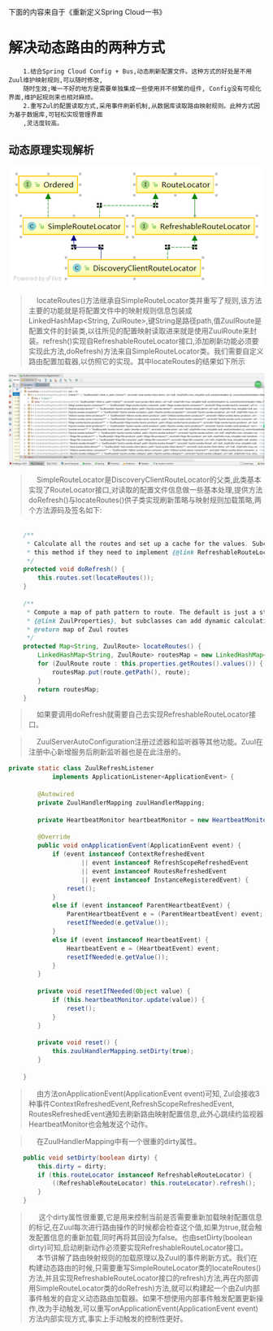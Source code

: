 下面的内容来自于《重新定义Spring Cloud一书》

# 解决动态路由的两种方式

```text
    1.结合Spring Cloud Config + Bus,动态刷新配置文件。这种方式的好处是不用Zuul维护映射规则,可以随时修改,
    随时生效;唯一不好的地方是需要单独集成一些使用并不频繁的组件, Config没有可视化界面,维护起规则来也相对麻烦。
    2.重写Zul的配置读取方式,采用事件刷新机制,从数据库读取路由映射规则。此种方式因为基于数据库,可轻松实现管理界面
    ,灵活度较高。
```

## 动态原理实现解析

![在这里插入图片描述](https://github.com/wuxiaobo000111/pictures/blob/master/2019-05-10/31.png?raw=true)

>&nbsp;&nbsp;&nbsp;&nbsp;locateRoutes()方法继承自SimpleRouteLocator类并重写了规则,该方法主要的功能就是将配置文件中的映射规则信息包装成LinkedHashMap<String, ZulRoute>,键String是路径path,值ZuulRoute是配置文件的封装类,以往所见的配置映射读取进来就是使用ZuulRoute来封装。refresh()实现自RefreshableRouteLocator接口,添加刷新功能必须要实现此方法,doRefresh)方法来自SimpleRouteLocator类。我们需要自定义路由配置加载器,以仿照它的实现。其中locateRoutes的结果如下所示

![在这里插入图片描述](https://github.com/wuxiaobo000111/pictures/blob/master/2019-05-10/32.jpg?raw=true)



>&nbsp;&nbsp;&nbsp;&nbsp;SimpleRouteLocator是DiscoveryClientRouteLocator的父类,此类基本实现了RouteLocator接口,对读取的配置文件信息做一些基本处理,提供方法doRefresh()与locateRoutes()供子类实现刷新策略与映射规则加载策略,两个方法源码及签名如下:

```java

	/**
	 * Calculate all the routes and set up a cache for the values. Subclasses can call
	 * this method if they need to implement {@link RefreshableRouteLocator}.
	 */
	protected void doRefresh() {
		this.routes.set(locateRoutes());
	}

	/**
	 * Compute a map of path pattern to route. The default is just a static map from the
	 * {@link ZuulProperties}, but subclasses can add dynamic calculations.
	 * @return map of Zuul routes
	 */
	protected Map<String, ZuulRoute> locateRoutes() {
		LinkedHashMap<String, ZuulRoute> routesMap = new LinkedHashMap<>();
		for (ZuulRoute route : this.properties.getRoutes().values()) {
			routesMap.put(route.getPath(), route);
		}
		return routesMap;
	}
```

>&nbsp;&nbsp;&nbsp;&nbsp;如果要调用doRefresh就需要自己去实现RefreshableRouteLocator接口。

>&nbsp;&nbsp;&nbsp;&nbsp;ZuulServerAutoConfiguration注册过滤器和监听器等其他功能。Zuul在注册中心新增服务后刷新监听器也是在此注册的。

```java
private static class ZuulRefreshListener
			implements ApplicationListener<ApplicationEvent> {

		@Autowired
		private ZuulHandlerMapping zuulHandlerMapping;

		private HeartbeatMonitor heartbeatMonitor = new HeartbeatMonitor();

		@Override
		public void onApplicationEvent(ApplicationEvent event) {
			if (event instanceof ContextRefreshedEvent
					|| event instanceof RefreshScopeRefreshedEvent
					|| event instanceof RoutesRefreshedEvent
					|| event instanceof InstanceRegisteredEvent) {
				reset();
			}
			else if (event instanceof ParentHeartbeatEvent) {
				ParentHeartbeatEvent e = (ParentHeartbeatEvent) event;
				resetIfNeeded(e.getValue());
			}
			else if (event instanceof HeartbeatEvent) {
				HeartbeatEvent e = (HeartbeatEvent) event;
				resetIfNeeded(e.getValue());
			}
		}

		private void resetIfNeeded(Object value) {
			if (this.heartbeatMonitor.update(value)) {
				reset();
			}
		}

		private void reset() {
			this.zuulHandlerMapping.setDirty(true);
		}

	}
```

>&nbsp;&nbsp;&nbsp;&nbsp;由方法onApplicationEvent(ApplicationEvent event)可知, Zul会接收3种事件ContextRefreshedEvent,RefreshScopeRefreshedEvent, RoutesRefreshedEvent通知去刷新路由映射配置信息,此外心跳续约监视器HeartbeatMonitor也会触发这个动作。


>&nbsp;&nbsp;&nbsp;&nbsp;在ZuulHandlerMapping中有一个很重的dirty属性。

```java
    public void setDirty(boolean dirty) {
		this.dirty = dirty;
		if (this.routeLocator instanceof RefreshableRouteLocator) {
			((RefreshableRouteLocator) this.routeLocator).refresh();
		}
	}

```

>&nbsp;&nbsp;&nbsp;&nbsp;	这个dirty属性很重要,它是用来控制当前是否需要重新加载映射配置信息的标记,在Zuul每次进行路由操作的时候都会检查这个值,如果为true,就会触发配置信息的重新加载,同时再将其回设为false。也由setDirty(boolean dirty)可知,启动刷新动作必须要实现RefreshableRouteLocator接口。
&nbsp;&nbsp;&nbsp;&nbsp;本节讲解了路由映射规则的加载原理以及Zuul的事件刷新方式。我们在构建动态路由的时候,只需要重写SimpleRouteLocator类的locateRoutes()方法,并且实现RefreshableRouteLocator接口的refresh)方法,再在内部调用SimpleRouteLocator类的doRefresh)方法,就可以构建起一个由Zul内部事件触发的自定义动态路由加载器。如果不想使用内部事件触发配置更新操作,改为手动触发,可以重写onApplicationEvent(ApplicationEvent event)方法内部实现方式,事实上手动触发的控制性更好。
